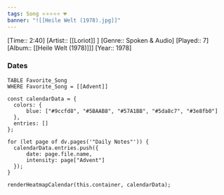 ```yaml
---
tags: Song ⭐⭐⭐⭐⭐ 💔
banner: "![[Heile Welt (1978).jpg]]"
---
```

[Time:: 2:40]
[Artist:: [[Loriot]] ]
[Genre:: Spoken & Audio]
[Played:: 7]
[Album:: [[Heile Welt (1978)]]]
[Year:: 1978]
### Dates
````dataview
TABLE Favorite_Song
WHERE Favorite_Song = [[Advent]]
````
  ```dataviewjs
const calendarData = { 
	colors: { 
		blue: ["#9ccfd8", "#5BAAB8", "#57A1BB", "#5da8c7", "#3e8fb0"] 
	}, 
	entries: [] 
}; 

for (let page of dv.pages('"Daily Notes"')) { 
	calendarData.entries.push({ 
		date: page.file.name, 
		intensity: page["Advent"]
	}); 
} 

renderHeatmapCalendar(this.container, calendarData);
```
